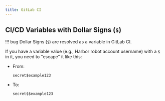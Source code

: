```yaml
---
title: GitLab CI
---
```


## CI/CD Variables with Dollar Signs (`$`)

!!! bug
    Dollar Signs (`$`) are resolved as a variable in GitLab CI.

If you have a variable value (e.g., Harbor robot account username) with a `$` in it, you need to "escape" it like this:

* From:
    ```plain
    secret$example123
    ```
* To:
    ```plain
    secret$$example123
    ```
